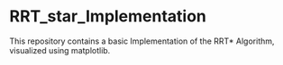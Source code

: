 # RRT_star_Implementation
This repository contains a basic Implementation of the RRT* Algorithm, visualized using matplotlib.
